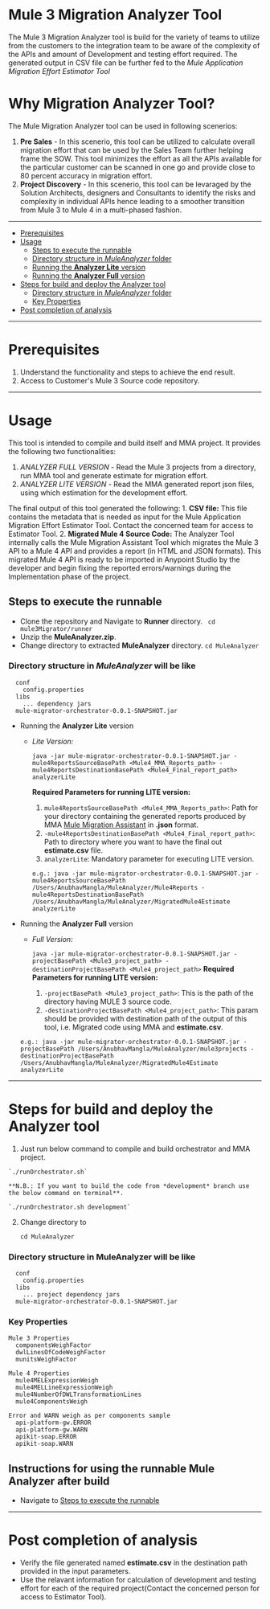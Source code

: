 # Mule 3 Migration Analyzer Tool

  The Mule 3 Migration Analyzer tool is build for the variety of teams to utilize from the customers to the integration team to be aware of the complexity of the APIs and amount of Development and testing effort required. The generated output in CSV file can be further fed to the _Mule Application Migration Effort Estimator Tool_ 

# Why Migration Analyzer Tool?
  
  The Mule Migration Analyzer tool can be used in following scenerios:
  1. **Pre Sales** - In this scenerio, this tool can be utilized to calculate overall migration effort that can be used by the Sales Team further helping frame the SOW.
    This tool minimizes the effort as all the APIs available for the particular customer can be scanned in one go and provide close to 80 percent accuracy in migration effort.
  2. **Project Discovery** - In this scenerio, this tool can be levaraged by the Solution Architects, designers and Consultants to identify the risks and complexity in individual APIs hence leading to a smoother transition from Mule 3 to Mule 4 in a multi-phased fashion. 

--------------------------------------------------------------------------------------------------------------------------------------------------------------------

  - [Prerequisites](#Prerequisites)
  - [Usage](#Usage)
    - [Steps to execute the runnable](#Steps_to_execute_the_runnable)
    - [Directory structure in *MuleAnalyzer* folder](#Directory_structure_in_MuleAnalyzer)
    - [Running the **Analyzer Lite** version](#Running_the_Analyzer_Lite_version)
    - [Running the **Analyzer Full** version](#Running_the_Analyzer_Full_version)
  - [Steps for build and deploy the Analyzer tool](#Steps_for_build_and_deploy_the_Analyzer_tool)
    - [Directory structure in *MuleAnalyzer* folder](#Directory_structure_in_MuleAnalyzer)
    - [Key Properties](#Key_Properties)
  - [Post completion of analysis](#Post_completion_of_analysis)

--------------------------------------------------------------------------------------------------------------------------------------------------------------------

# Prerequisites
  1. Understand the functionality and steps to achieve the end result.
  2. Access to Customer's Mule 3 Source code repository.
--------------------------------------------------------------------------------------------------------------------------------------------------------------------

# Usage

This tool is intended to compile and build itself and MMA project. It provides the following two functionalities:

  1. *ANALYZER FULL VERSION* - Read the Mule 3 projects from a directory, run MMA tool and generate estimate for migration effort.
  2. *ANALYZER LITE VERSION* - Read the MMA generated report json files, using which estimation for the development effort. 

  The final output of this tool generated the following:
    1. **CSV file:** This file contains the metadata that is needed as input for the Mule Application Migration Effort Estimator Tool. Contact the concerned team for access to Estimator Tool.
    2. **Migrated Mule 4 Source Code:** The Analyzer Tool internally calls the Mule Migration Assistant Tool which migrates the Mule 3 API to a Mule 4 API and provides a report (in HTML and JSON formats). This migrated Mule 4 API is ready to be imported in Anypoint Studio by the developer and begin fixing the reported errors/warnings during the Implementation phase of the project.


## Steps to execute the runnable
  - Clone the repository and Navigate to **Runner** directory.
    ``` cd mule3Migrator/runner```
  - Unzip the **MuleAnalyzer.zip**.
  - Change directory to extracted **MuleAnalyzer** directory.
    ``` cd MuleAnalyzer ```
### Directory structure in *MuleAnalyzer* will be like 
      conf
        config.properties
      libs
        ... dependency jars
      mule-migrator-orchestrator-0.0.1-SNAPSHOT.jar

  - Running the **Analyzer Lite** version
    * *Lite Version:*
    
      `java -jar mule-migrator-orchestrator-0.0.1-SNAPSHOT.jar -mule4ReportsSourceBasePath <Mule4_MMA_Reports_path> -mule4ReportsDestinationBasePath <Mule4_Final_report_path> analyzerLite`
      
      **Required Parameters for running LITE version:**
      1. `mule4ReportsSourceBasePath <Mule4_MMA_Reports_path>`: Path for your directory containing the generated reports produced by MMA [Mule Migration Assistant](https://github.com/mulesoft/mule-migration-assistant) in **.json** format.
      2. `-mule4ReportsDestinationBasePath <Mule4_Final_report_path>`: Path to directory where you want to have the final out **estimate.csv** file. 
      3. `analyzerLite`: Mandatory parameter for executing LITE version.

      `e.g.: java -jar mule-migrator-orchestrator-0.0.1-SNAPSHOT.jar -mule4ReportsSourceBasePath /Users/AnubhavMangla/MuleAnalyzer/Mule4Reports -mule4ReportsDestinationBasePath /Users/AnubhavMangla/MuleAnalyzer/MigratedMule4Estimate analyzerLite`

  - Running the **Analyzer Full** version
    * *Full Version:*
    
      `java -jar mule-migrator-orchestrator-0.0.1-SNAPSHOT.jar -projectBasePath <Mule3_project_path> -destinationProjectBasePath <Mule4_project_path>`
      **Required Parameters for running LITE version:**
      1. `-projectBasePath <Mule3_project_path>`: This is the path of the directory having MULE 3 source code.
      2. `-destinationProjectBasePath <Mule4_project_path>`: This param should be provided with destination path of the output of this tool, i.e. Migrated code using MMA and **estimate.csv**. 
    
    `e.g.: java -jar mule-migrator-orchestrator-0.0.1-SNAPSHOT.jar -projectBasePath /Users/AnubhavMangla/MuleAnalyzer/mule3projects -destinationProjectBasePath /Users/AnubhavMangla/MuleAnalyzer/MigratedMule4Estimate analyzerLite`

--------------------------------------------------------------------------------------------------------------------------------------------------------------------

# Steps for build and deploy the Analyzer tool

  1. Just run below command to compile and build orchestrator and MMA project.

    `./runOrchestrator.sh`

    **N.B.: If you want to build the code from *development* branch use the below command on terminal**.
  
    `./runOrchestrator.sh development`

  2. Change directory to
 
      `cd MuleAnalyzer`
    
### Directory structure in **MuleAnalyzer** will be like 
      conf
        config.properties
      libs
        ... project dependency jars
      mule-migrator-orchestrator-0.0.1-SNAPSHOT.jar
    
### Key Properties
    Mule 3 Properties
      componentsWeighFactor
      dwlLinesOfCodeWeighFactor
      munitsWeighFactor
  
    Mule 4 Properties
      mule4MELExpressionWeigh
      mule4MELLineExpressionWeigh
      mule4NumberOfDWLTransformationLines
      mule4ComponentsWeigh
  
    Error and WARN weigh as per components sample
      api-platform-gw.ERROR
      api-platform-gw.WARN
      apikit-soap.ERROR
      apikit-soap.WARN

## Instructions for using the runnable Mule Analyzer after build
  
  - Navigate to [Steps to execute the runnable](#Steps-to-execute-the-runnable)

--------------------------------------------------------------------------------------------------------------------------------------------------------------------

# Post completion of analysis
  -  Verify the file generated named **estimate.csv** in the destination path provided in the input parameters.
  -  Use the relavant information for calculation of development and testing effort for each of the required project(Contact the concerned person for access to Estimator Tool).
